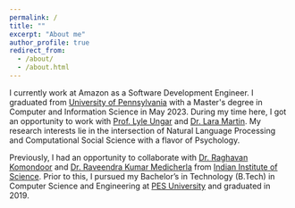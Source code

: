 ```yaml
---
permalink: /
title: ""
excerpt: "About me"
author_profile: true
redirect_from: 
  - /about/
  - /about.html
---
```


I currently work at Amazon as a Software Development Engineer. I graduated from [University of Pennsylvania](https://www.cis.upenn.edu/) with a Master's degree in Computer and Information Science in May 2023. During my time here, I got an opportunity to work with [Prof. Lyle Ungar](https://www.cis.upenn.edu/~ungar/) and [Dr. Lara Martin](https://laramartin.net/). My research interests lie in the intersection of Natural Language Processing and Computational Social Science with a flavor of Psychology.

Previously, I had an opportunity to collaborate with [Dr. Raghavan Komondoor](https://www.csa.iisc.ac.in/~raghavan/) and [Dr. Raveendra Kumar Medicherla](https://scholar.google.co.in/citations?user=S9gOtwkAAAAJ&hl=en) from [Indian Institute of Science](https://iisc.ac.in/). Prior to this, I pursued my Bachelor’s in Technology (B.Tech) in Computer Science and Engineering at  [PES University](https://cs.pes.edu/) and graduated in 2019.
